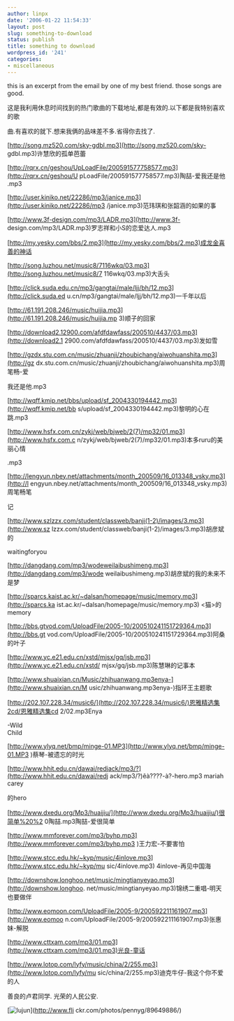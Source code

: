 ```yaml
---
author: linpx
date: '2006-01-22 11:54:33'
layout: post
slug: something-to-download
status: publish
title: something to download
wordpress_id: '241'
categories:
- miscellaneous
---
```


this is an excerpt from the email by one of my best friend. those songs are
good.

  
这是我利用休息时间找到的热门歌曲的下载地址,都是有效的.以下都是我特别喜欢的歌

曲.有喜欢的就下.想来我俩的品味差不多.省得你去找了.

[http://song.mz520.com/sky-gdbl.mp3](http://song.mz520.com/sky-
gdbl.mp3)许慧欣的孤单芭蕾

[http://rqrx.cn/geshou/UpLoadFile/200591577758577.mp3](http://rqrx.cn/geshou/U
pLoadFile/200591577758577.mp3)陶喆-爱我还是他 .mp3

[http://user.kiniko.net/22286/mp3/janice.mp3](http://user.kiniko.net/22286/mp3
/janice.mp3)范玮琪和张韶涵的如果的事

[http://www.3f-design.com/mp3/LADR.mp3](http://www.3f-
design.com/mp3/LADR.mp3)罗志祥和小S的恋爱达人.mp3

[http://my.yesky.com/bbs/2.mp3](http://my.yesky.com/bbs/2.mp3)成龙金喜善的神话

[http://song.luzhou.net/music8/7116wkq/03.mp3](http://song.luzhou.net/music8/7
116wkq/03.mp3)大舌头

[http://click.suda.edu.cn/mp3/gangtai/male/ljj/bh/12.mp3](http://click.suda.ed
u.cn/mp3/gangtai/male/ljj/bh/12.mp3)一千年以后

[http://61.191.208.246/music/huijia.mp3](http://61.191.208.246/music/huijia.mp
3)顺子的回家

[http://download2.12900.com/afdfdawfass/200510/4437/03.mp3](http://download2.1
2900.com/afdfdawfass/200510/4437/03.mp3)发如雪

[http://gzdx.stu.com.cn/music/zhuanji/zhoubichang/aiwohuanshita.mp3](http://gz
dx.stu.com.cn/music/zhuanji/zhoubichang/aiwohuanshita.mp3)周笔畅-爱

我还是他.mp3

[http://wqff.kmip.net/bbs/upload/sf_2004330194442.mp3](http://wqff.kmip.net/bb
s/upload/sf_2004330194442.mp3)黎明的心在跳.mp3

[http://www.hsfx.com.cn/zykj/web/bjweb/2(7)/mp32/01.mp3](http://www.hsfx.com.c
n/zykj/web/bjweb/2(7)/mp32/01.mp3)本多ruru的美丽心情

.mp3

[http://lengyun.nbey.net/attachments/month_200509/16_013348_vsky.mp3](http://l
engyun.nbey.net/attachments/month_200509/16_013348_vsky.mp3)周笔畅笔

记

[http://www.szlzzx.com/student/classweb/banji(1-2)/images/3.mp3](http://www.sz
lzzx.com/student/classweb/banji(1-2)/images/3.mp3)胡彦斌的

waitingforyou

[http://dangdang.com/mp3/wodeweilaibushimeng.mp3](http://dangdang.com/mp3/wode
weilaibushimeng.mp3)胡彦斌的我的未来不是梦

[http://sparcs.kaist.ac.kr/~dalsan/homepage/music/memory.mp3](http://sparcs.ka
ist.ac.kr/~dalsan/homepage/music/memory.mp3) <猫>的memory

[http://bbs.gtvod.com/UploadFile/2005-10/200510241151729364.mp3](http://bbs.gt
vod.com/UploadFile/2005-10/200510241151729364.mp3)阿桑的叶子

[http://www.yc.e21.edu.cn/xstd/mjsx/gq/jsb.mp3](http://www.yc.e21.edu.cn/xstd/
mjsx/gq/jsb.mp3)陈慧琳的记事本

[http://www.shuaixian.cn/Music/zhihuanwang.mp3enya-](http://www.shuaixian.cn/M
usic/zhihuanwang.mp3enya-)指环王主题歌

[http://202.107.228.34/music6/](http://202.107.228.34/music6/)恩雅精选集2cd/恩雅精选集cd
2/02.mp3Enya

-Wild  
Child

[http://www.ylyq.net/bmp/minge-01.MP3](http://www.ylyq.net/bmp/minge-01.MP3
)蔡琴-被遗忘的时光

[http://www.hhit.edu.cn/dawai/redjack/mp3/?](http://www.hhit.edu.cn/dawai/redj
ack/mp3/?)êà????-à?-hero.mp3 mariah carey

的hero

[http://www.dxedu.org/Mp3/huaijiu/](http://www.dxedu.org/Mp3/huaijiu/)很简单%20%2
0陶喆.mp3陶喆-爱很简单

[http://www.mmforever.com/mp3/byhp.mp3](http://www.mmforever.com/mp3/byhp.mp3
)王力宏-不要害怕

[http://www.stcc.edu.hk/~kyp/music/4inlove.mp3](http://www.stcc.edu.hk/~kyp/mu
sic/4inlove.mp3) 4inlove-再见中国海

[http://downshow.longhoo.net/music/mingtianyeyao.mp3](http://downshow.longhoo.
net/music/mingtianyeyao.mp3)锦绣二重唱-明天也要做伴

[http://www.eomoon.com/UploadFile/2005-9/200592211161907.mp3](http://www.eomoo
n.com/UploadFile/2005-9/200592211161907.mp3)张惠妹-解脱

[http://www.cttxam.com/mp3/01.mp3](http://www.cttxam.com/mp3/01.mp3)光良-童话

[http://www.lotop.com/lyfy/music/china/2/255.mp3](http://www.lotop.com/lyfy/mu
sic/china/2/255.mp3)迪克牛仔-我这个你不爱的人

  
  
  
善良的卢君同学. 光荣的人民公安.

  
[![lujun](http://static.flickr.com/34/89649886_b3555b4c35.jpg)](http://www.fli
ckr.com/photos/pennyg/89649886/)

